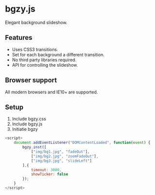 # bgzy.js

Elegant background slideshow.

## Features

- Uses CSS3 transitions.
- Set for each background a different transition.
- No third party libraries required.
- API for controlling the slideshow.

## Browser support

All modern browsers and IE10+ are supported.

## Setup

1. Include bgzy.css
2. Include bgzy.js
3. Initiatie bgzy
```javascript
<script>
	document.addEventListener("DOMContentLoaded", function(event) {
		bgzy.inst([
			["img/bg1.jpg", "fadeOut"],
			["img/bg2.jpg", "zoomFadeOut"],
			["img/bg3.jpg", "slideLeft"]
		],{
			timeout: 3000,
			showTicker: false
		});
	}
</script>
